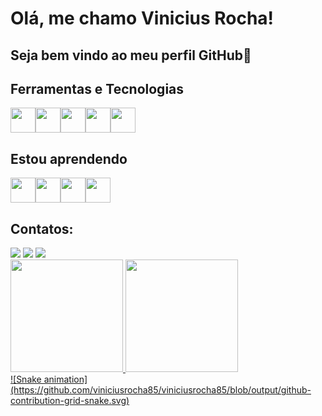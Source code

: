 # Olá, me chamo Vinicius Rocha! 

## Seja bem vindo ao meu perfil GitHub👋

## Ferramentas e Tecnologias     
<img loading="lazy" src="https://cdn.jsdelivr.net/gh/devicons/devicon@latest/icons/jupyter/jupyter-original-wordmark.svg" width="40" height="40"/><img loading="lazy" src="https://cdn.jsdelivr.net/gh/devicons/devicon@latest/icons/python/python-original.svg" width="40" height="40"/><img loading="lazy" src="https://cdn.jsdelivr.net/gh/devicons/devicon@latest/icons/pandas/pandas-original-wordmark.svg" width="40" height="40"/><img loading="lazy" src="https://cdn.jsdelivr.net/gh/devicons/devicon@latest/icons/matplotlib/matplotlib-original-wordmark.svg" width="40" height="40"/><img loading="lazy" src="https://cdn.jsdelivr.net/gh/devicons/devicon@latest/icons/microsoftsqlserver/microsoftsqlserver-original-wordmark.svg" width="40" height="40"/>
## Estou aprendendo
<img loading="lazy" src="https://cdn.jsdelivr.net/gh/devicons/devicon@latest/icons/selenium/selenium-original.svg" width="40" height="40"/><img loading="lazy" src="https://cdn.jsdelivr.net/gh/devicons/devicon@latest/icons/scikitlearn/scikitlearn-original.svg" width="40" height="40"/><img loading="lazy" src="https://cdn.jsdelivr.net/gh/devicons/devicon@latest/icons/docker/docker-original-wordmark.svg" width="40" height="40"/><img loading="lazy" src="https://cdn.jsdelivr.net/gh/devicons/devicon@latest/icons/linux/linux-original.svg" width="40" height="40"/>

## Contatos:

<div>
<a href="https://instagram.com/jviniciusar" target="_blank"><img loading="lazy" src="https://img.shields.io/badge/-Instagram-%23E4405F?style=for-the-badge&logo=instagram&logoColor=white" target="_blank"></a>
<a href = "viniciusrocha6272@gmail.com"><img loading="lazy" src="https://img.shields.io/badge/Gmail-D14836?style=for-the-badge&logo=gmail&logoColor=white" target="_blank"></a>
<a href="https://www.linkedin.com/in/viniciusrocha--/" target="_blank"><img loading="lazy" src="https://img.shields.io/badge/-LinkedIn-%230077B5?style=for-the-badge&logo=linkedin&logoColor=white" target="_blank"></a>   
</div>   

<div>
<a href="https://github.com/viniciusrocha85">
<img loading="lazy" height="180em" src="https://github-readme-stats.vercel.app/api/top-langs/?username=viniciusrocha85&layout=compact&langs_count=7&theme=dracula"/>
<img loading="lazy" height="180em" src="https://github-readme-stats.vercel.app/api?username=viniciusrocha85&show_icons=true&theme=dracula&include_all_commits=true&count_private=true"/>
</div>
![Snake animation](https://github.com/viniciusrocha85/viniciusrocha85/blob/output/github-contribution-grid-snake.svg)
<!---
viniciusrocha85/viniciusrocha85 is a ✨ special ✨ repository because its `README.md` (this file) appears on your GitHub profile.
You can click the Preview link to take a look at your changes.
--->

